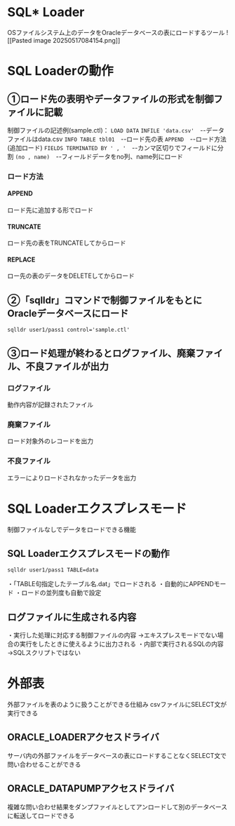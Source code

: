 # SQL* Loader
OSファイルシステム上のデータをOracleデータベースの表にロードするツール
![[Pasted image 20250517084154.png]]
# SQL Loaderの動作

## ①ロード先の表明やデータファイルの形式を制御ファイルに記載

制御ファイルの記述例(sample.ctl)：
`LOAD DATA`
`INFILE 'data.csv'`　--データファイルはdata.csv
`INFO TABLE tbl01`　--ロード先の表
`APPEND`　--ロード方法(追加ロード)
`FIELDS TERMINATED BY ' , '`　--カンマ区切りでフィールドに分割
`(no , name)`　--フィールドデータをno列、name列にロード
### ロード方法
#### APPEND
ロード先に追加する形でロード
#### TRUNCATE
ロード先の表をTRUNCATEしてからロード
#### REPLACE
ロー先の表のデータをDELETEしてからロード
## ②「sqlldr」コマンドで制御ファイルをもとにOracleデータベースにロード

`sqlldr user1/pass1 control='sample.ctl'`
## ③ロード処理が終わるとログファイル、廃棄ファイル、不良ファイルが出力
### ログファイル
動作内容が記録されたファイル
### 廃棄ファイル
ロード対象外のレコードを出力
### 不良ファイル
エラーによりロードされなかったデータを出力
# SQL Loaderエクスプレスモード
制御ファイルなしでデータをロードできる機能
## SQL Loaderエクスプレスモードの動作

`sqlldr user1/pass1 TABLE=data`

・「TABLE句指定したテーブル名.dat」でロードされる
・自動的にAPPENDモード
・ロードの並列度も自動で設定
## ログファイルに生成される内容
・実行した処理に対応する制御ファイルの内容
→エキスプレスモードでない場合の実行をしたときに使えるように出力される
・内部で実行されるSQLの内容
→SQLスクリプトではない

# 外部表

外部ファイルを表のように扱うことができる仕組み
csvファイルにSELECT文が実行できる
## ORACLE_LOADERアクセスドライバ

サーバ内の外部ファイルをデータベースの表にロードすることなくSELECT文で問い合わせることができる

## ORACLE_DATAPUMPアクセスドライバ

複雑な問い合わせ結果をダンプファイルとしてアンロードして別のデータベースに転送してロードできる